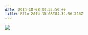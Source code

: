 ```yaml
---
date: 2014-10-08 04:32:56 +0
title: Ello 2014-10-08T04:32:56.326Z
---
```

![](//d324imu86q1bqn.cloudfront.net/uploads/asset/attachment/516129/optimized.jpg)

